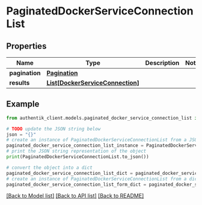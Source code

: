 # PaginatedDockerServiceConnectionList


## Properties

Name | Type | Description | Notes
------------ | ------------- | ------------- | -------------
**pagination** | [**Pagination**](Pagination.md) |  | 
**results** | [**List[DockerServiceConnection]**](DockerServiceConnection.md) |  | 

## Example

```python
from authentik_client.models.paginated_docker_service_connection_list import PaginatedDockerServiceConnectionList

# TODO update the JSON string below
json = "{}"
# create an instance of PaginatedDockerServiceConnectionList from a JSON string
paginated_docker_service_connection_list_instance = PaginatedDockerServiceConnectionList.from_json(json)
# print the JSON string representation of the object
print(PaginatedDockerServiceConnectionList.to_json())

# convert the object into a dict
paginated_docker_service_connection_list_dict = paginated_docker_service_connection_list_instance.to_dict()
# create an instance of PaginatedDockerServiceConnectionList from a dict
paginated_docker_service_connection_list_form_dict = paginated_docker_service_connection_list.from_dict(paginated_docker_service_connection_list_dict)
```
[[Back to Model list]](../README.md#documentation-for-models) [[Back to API list]](../README.md#documentation-for-api-endpoints) [[Back to README]](../README.md)


